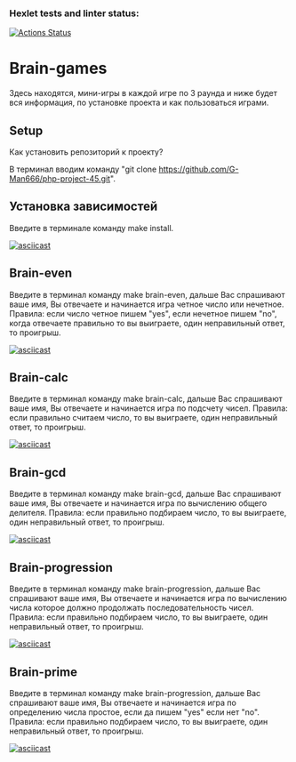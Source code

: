 ### Hexlet tests and linter status:
[![Actions Status](https://github.com/G-Man666/php-project-48/actions/workflows/hexlet-check.yml/badge.svg)](https://github.com/G-Man666/php-project-48/actions)

# Brain-games
Здесь находятся, мини-игры в каждой игре по 3 раунда и ниже будет вся информация, по установке проекта и как пользоваться играми.

## Setup
Как установить репозиторий к проекту?

В терминал вводим команду "git clone https://github.com/G-Man666/php-project-45.git".

## Установка зависимостей 
Введите в терминале команду make install.

[![asciicast](https://asciinema.org/a/CeuOTCB034XxpALsJvvE3w7yh.svg)](https://asciinema.org/a/CeuOTCB034XxpALsJvvE3w7yh)

## Brain-even
Введите в терминал команду make brain-even, дальше Вас спрашивают ваше имя, Вы отвечаете и начинается игра четное число или нечетное.
Правила: если число четное пишем "yes", если нечетное пишем "no", когда отвечаете правильно то вы выиграете, один неправильный ответ, то проигрыш.

[![asciicast](https://asciinema.org/a/Okd4jlxI7eAqeKKdKiVNIfe6M.svg)](https://asciinema.org/a/Okd4jlxI7eAqeKKdKiVNIfe6M)

##  Brain-calc
Введите в терминал команду make brain-calc, дальше Вас спрашивают ваше имя, Вы отвечаете и начинается игра по подсчету чисел.
Правила: если правильно считаем число, то вы выиграете, один неправильный ответ, то проигрыш.

 [![asciicast](https://asciinema.org/a/a4lZ1b4UKB1zZ7zijd5rhAxAn.svg)](https://asciinema.org/a/a4lZ1b4UKB1zZ7zijd5rhAxAn)

## Brain-gcd
Введите в терминал команду make brain-gcd, дальше Вас спрашивают ваше имя, Вы отвечаете и начинается игра по вычислению общего делителя.
Правила: если правильно подбираем число, то вы выиграете, один неправильный ответ, то проигрыш.
    
[![asciicast](https://asciinema.org/a/gC5YWpYmgLhCF4nbKK4XSVyrt.svg)](https://asciinema.org/a/gC5YWpYmgLhCF4nbKK4XSVyrt)   

## Brain-progression
Введите в терминал команду make brain-progression, дальше Вас спрашивают ваше имя, Вы отвечаете и начинается игра по вычислению числа которое должно продолжать последовательность чисел.
Правила: если правильно подбираем число, то вы выиграете, один неправильный ответ, то проигрыш.

[![asciicast](https://asciinema.org/a/LcraqqYPkcAUqF7q0QtZKVXB2.svg)](https://asciinema.org/a/LcraqqYPkcAUqF7q0QtZKVXB2)  

## Brain-prime
Введите в терминал команду make brain-progression, дальше Вас спрашивают ваше имя, Вы отвечаете и начинается игра по определению числа простое, если да пишем "yes" если нет "no".
Правила: если правильно подбираем число, то вы выиграете, один неправильный ответ, то проигрыш.

[![asciicast](https://asciinema.org/a/ET5aM63Q6Sh2qnYKfO5KsUbZi.svg)](https://asciinema.org/a/ET5aM63Q6Sh2qnYKfO5KsUbZi)  
